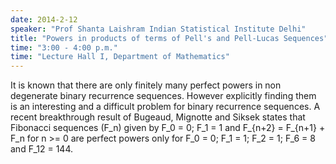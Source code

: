 ```yaml
---
date: 2014-2-12
speaker: "Prof Shanta Laishram Indian Statistical Institute Delhi"
title: "Powers in products of terms of Pell's and Pell-Lucas Sequences"
time: "3:00 - 4:00 p.m." 
time: "Lecture Hall I, Department of Mathematics"
---
```

It is known that there are only finitely many perfect powers in non
degenerate binary recurrence sequences. However explicitly finding them is
an interesting and a difficult problem for binary recurrence sequences. A
recent breakthrough result of Bugeaud, Mignotte and Siksek states that
Fibonacci sequences (F_n) given by F_0 = 0; F_1 = 1 and
F_{n+2} = F_{n+1} + F_n
for n >= 0 are perfect powers only for F_0 = 0; F_1 = 1; F_2 = 1; F_6 = 8
and F_12 = 144.
